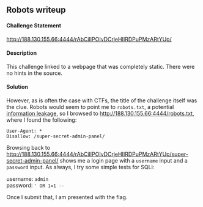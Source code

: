 ## Robots writeup

#### Challenge Statement

http://188.130.155.66:4444/rAbCilIPOIvDCrjeHIIRDPuPMzARtYUp/

#### Description

This challenge linked to a webpage that was completely static. There were no hints in the source.

#### Solution

However, as is often the case with CTFs, the title of the challenge itself was the clue. Robots would seem to point me to `robots.txt`, a potential [information leakage](https://www.owasp.org/index.php/Review_Webserver_Metafiles_for_Information_Leakage_(OTG-INFO-003)), so I browsed to http://188.130.155.66:4444/robots.txt, where I found the following:


```
User-Agent: *
Disallow: /super-secret-admin-panel/
```

Browsing back to http://188.130.155.66:4444/rAbCilIPOIvDCrjeHIIRDPuPMzARtYUp/super-secret-admin-panel/ shows me a login page with a `username` input and a `password` input. As always, I try some simple tests for SQLi:



username: `admin`
<br />
password: `' OR 1=1 -- `



Once I submit that, I am presented with the flag.

